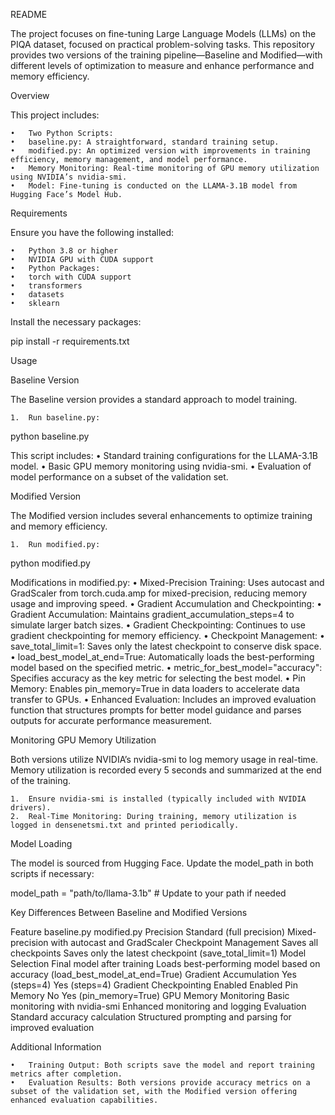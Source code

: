 README

The project focuses on fine-tuning Large Language Models (LLMs) on the PIQA dataset, focused on practical problem-solving tasks. This repository provides two versions of the training pipeline—Baseline and Modified—with different levels of optimization to measure and enhance performance and memory efficiency.

Overview

This project includes:

	•	Two Python Scripts:
	•	baseline.py: A straightforward, standard training setup.
	•	modified.py: An optimized version with improvements in training efficiency, memory management, and model performance.
	•	Memory Monitoring: Real-time monitoring of GPU memory utilization using NVIDIA’s nvidia-smi.
	•	Model: Fine-tuning is conducted on the LLAMA-3.1B model from Hugging Face’s Model Hub.

Requirements

Ensure you have the following installed:

	•	Python 3.8 or higher
	•	NVIDIA GPU with CUDA support
	•	Python Packages:
	•	torch with CUDA support
	•	transformers
	•	datasets
	•	sklearn

Install the necessary packages:

pip install -r requirements.txt

Usage

Baseline Version

The Baseline version provides a standard approach to model training.

	1.	Run baseline.py:

python baseline.py

This script includes:
	•	Standard training configurations for the LLAMA-3.1B model.
	•	Basic GPU memory monitoring using nvidia-smi.
	•	Evaluation of model performance on a subset of the validation set.

Modified Version

The Modified version includes several enhancements to optimize training and memory efficiency.

	1.	Run modified.py:

python modified.py

Modifications in modified.py:
	•	Mixed-Precision Training: Uses autocast and GradScaler from torch.cuda.amp for mixed-precision, reducing memory usage and improving speed.
	•	Gradient Accumulation and Checkpointing:
	•	Gradient Accumulation: Maintains gradient_accumulation_steps=4 to simulate larger batch sizes.
	•	Gradient Checkpointing: Continues to use gradient checkpointing for memory efficiency.
	•	Checkpoint Management:
	•	save_total_limit=1: Saves only the latest checkpoint to conserve disk space.
	•	load_best_model_at_end=True: Automatically loads the best-performing model based on the specified metric.
	•	metric_for_best_model="accuracy": Specifies accuracy as the key metric for selecting the best model.
	•	Pin Memory: Enables pin_memory=True in data loaders to accelerate data transfer to GPUs.
	•	Enhanced Evaluation: Includes an improved evaluation function that structures prompts for better model guidance and parses outputs for accurate performance measurement.

Monitoring GPU Memory Utilization

Both versions utilize NVIDIA’s nvidia-smi to log memory usage in real-time. Memory utilization is recorded every 5 seconds and summarized at the end of the training.

	1.	Ensure nvidia-smi is installed (typically included with NVIDIA drivers).
	2.	Real-Time Monitoring: During training, memory utilization is logged in densenetsmi.txt and printed periodically.

Model Loading

The model is sourced from Hugging Face. Update the model_path in both scripts if necessary:

model_path = "path/to/llama-3.1b"  # Update to your path if needed

Key Differences Between Baseline and Modified Versions

Feature	baseline.py	modified.py
Precision	Standard (full precision)	Mixed-precision with autocast and GradScaler
Checkpoint Management	Saves all checkpoints	Saves only the latest checkpoint (save_total_limit=1)
Model Selection	Final model after training	Loads best-performing model based on accuracy (load_best_model_at_end=True)
Gradient Accumulation	Yes (steps=4)	Yes (steps=4)
Gradient Checkpointing	Enabled	Enabled
Pin Memory	No	Yes (pin_memory=True)
GPU Memory Monitoring	Basic monitoring with nvidia-smi	Enhanced monitoring and logging
Evaluation	Standard accuracy calculation	Structured prompting and parsing for improved evaluation

Additional Information

	•	Training Output: Both scripts save the model and report training metrics after completion.
	•	Evaluation Results: Both versions provide accuracy metrics on a subset of the validation set, with the Modified version offering enhanced evaluation capabilities.

